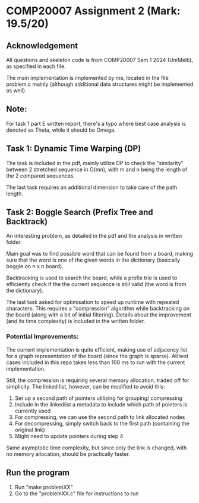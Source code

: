 # COMP20007 Assignment 2 (Mark: 19.5/20)
## Acknowledgement
All questions and skeleton code is from COMP20007 Sem 1 2024 (UniMelb), as specified in each file.

The main implementation is implemented by me, located in the file problem.c mainly (although additional data structures might be implemented as well).

## Note:
For task 1 part E written report, there's a typo where best case analysis is denoted as Theta, while it should be
Omega. 

## Task 1: Dynamic Time Warping (DP)

The task is included in the pdf, mainly utilize DP to check the "similarity" between 2 stretched sequence in O(mn), with m and n being the length of the 2 compared sequences. 

The last task requires an additional dimension to take care of the path length.

## Task 2: Boggle Search (Prefix Tree and Backtrack)

An interesting problem, as detailed in the pdf and the analysis in written folder.

Main goal was to find possible word that can be found from a board, making sure that the word is one of the given words in the dictionary (basically boggle on n x n board).

Backtracking is used to search the board, while a prefix trie is used to efficiently check if the the current sequence is still valid (the word is from the dictionary).

The last task asked for optimisation to speed up runtime with repeated characters. This requires a "compression" algorithm while backtracking on the board (along with a bit of initial filtering). Details about the improvement (and its time complexity) is included in the written folder.

### Potential Improvements:
The current implementation is quite efficient, making use of adjacency list for a graph representation of the board (since the graph is sparse). All test cases included in this repo takes less than 100 ms to run with the current implementation.

Still, the compression is requiring several memory allocation, traded off for simplicity. The linked list, however, can be modified to avoid this:

1. Set up a second path of pointers utilizing for grouping/ compressing
2. Include in the linkedlist a metadata to include which path of pointers is currently used
3. For compressing, we can use the second path to link allocated nodes
4. For decompressing, simply switch back to the first path (containing the original link)
5. Might need to update pointers during step 4

Same asymptotic time complexity, but since only the link is changed, with no memory allocation, should be practically faster.

## Run the program
1. Run "make problemXX"
2. Go to the "problemXX.c" file for instructions to run